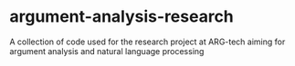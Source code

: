 # argument-analysis-research
A collection of code used for the research project at ARG-tech aiming for argument analysis and natural language processing
